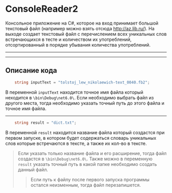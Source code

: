 # ConsoleReader2
Консольное приложение на C#, которое на вход принимает большой текстовый файл (например можно взять отсюда http://az.lib.ru/). На выходе создает текстовый файл с перечислением всех уникальных слов встречающихся в тесте и количеством их употреблений, отсортированный в порядке убывания количества употреблений.
- - -
- - -
## Описание кода

```c#
    string inputText = "tolstoj_lew_nikolaewich-text_0040.fb2";
```

В переменной `inputText` находится точное имя файла который неходится в `\bin\Debug\net6.0\`. Если необходимо выбрать файл из другого места, тогда необходимо указать точный путь до этого файла и точное имя файла.
- - -

```c#
    string result = "dict.txt";
```

В переменной `result` находится название файла который создастся при первом запуске, в котором будет содержаться словарь уникальных слов которые встречаются в тексте, а также их кол-во в тексте. 
> Если указать только название файла и его расширение, тогда файл создастся в `\bin\Debug\net6.0\`. Также можно в переменную `result` указать точный путь в какой папке необходимо создать данный файл. 
> > Если путь к файлу после первого запуска программы остался неизменным, тогда файл перезапишется.
